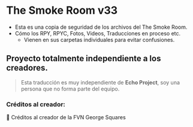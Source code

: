 # The Smoke Room v33

- Esta es una copia de seguridad de los archivos del The Smoke Room.
- Cómo los RPY, RPYC, Fotos,  Videos, Traducciones en proceso etc.
    - Vienen  en sus carpetas individuales para evitar confusiones.

## Proyecto totalmente independiente a los creadores.

> Esta traducción es muy independiente de **Echo Project**, soy una persona que no forma parte del equipo.
> 

### Créditos al creador:

<aside>
📖 Créditos al creador de la FVN George Squares

</aside>
